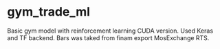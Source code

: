 # gym_trade_ml
Basic gym model with reinforcement learning CUDA version. Used Keras and TF backend. Bars was taked from finam export MosExchange RTS. 
